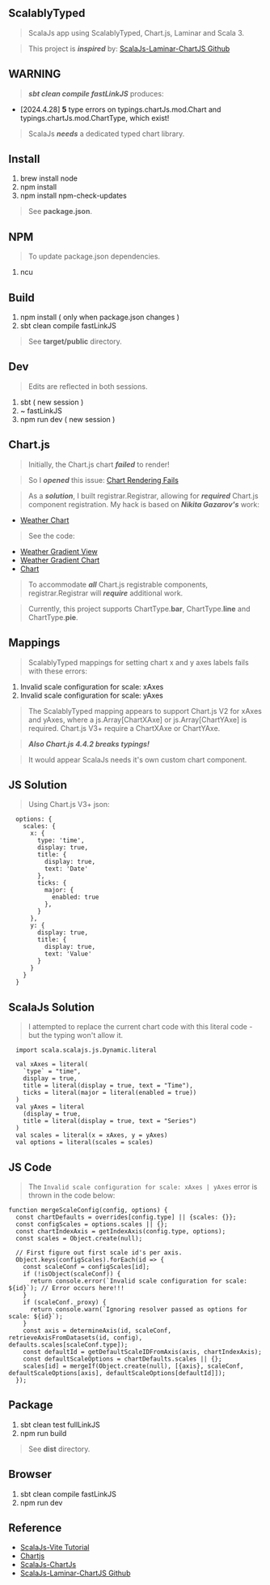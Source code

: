 ScalablyTyped
-------------
>ScalaJs app using ScalablyTyped, Chart.js, Laminar and Scala 3.

>This project is ***inspired*** by: [ScalaJs-Laminar-ChartJS Github](https://github.com/sjrd/scalajs-sbt-vite-laminar-chartjs-example)

WARNING
-------
>***sbt clean compile fastLinkJS*** produces:
* [2024.4.28] **5** type errors on typings.chartJs.mod.Chart and typings.chartJs.mod.ChartType, which exist!
>ScalaJs ***needs*** a dedicated typed chart library.

Install
-------
1. brew install node
2. npm install
3. npm install npm-check-updates
>See **package.json**.

NPM
---
>To update package.json dependencies.
1. ncu

Build
-----
1. npm install ( only when package.json changes )
2. sbt clean compile fastLinkJS
>See **target/public** directory.

Dev
---
>Edits are reflected in both sessions.
1. sbt ( new session )
2. ~ fastLinkJS
3. npm run dev ( new session )

Chart.js
--------
>Initially, the Chart.js chart ***failed*** to render!

>So I ***opened*** this issue: [Chart Rendering Fails](https://github.com/sjrd/scalajs-sbt-vite-laminar-chartjs-example/issues/6)

>As a ***solution***, I built registrar.Registrar, allowing for ***required*** Chart.js component registration.
>My hack is based on ***Nikita Gazarov's*** work:

* [Weather Chart](https://demo.laminar.dev/app/weather/gradient/squamish)

>See the code:

* [Weather Gradient View](https://github.com/raquo/laminar-full-stack-demo/blob/master/client/src/main/scala/com/raquo/app/weather/WeatherGradientView.scala#L18-L191)
* [Weather Gradient Chart](https://github.com/raquo/laminar-full-stack-demo/blob/master/client/src/main/scala/com/raquo/app/weather/WeatherGradientChart.scala)
* [Chart](https://github.com/raquo/laminar-full-stack-demo/blob/master/client/src/main/scala/vendor/chartjs/Chart.scala)

>To accommodate ***all*** Chart.js registrable components, registrar.Registrar will ***require*** additional work.

>Currently, this project supports ChartType.**bar**, ChartType.**line** and ChartType.**pie**.

Mappings
--------
>ScalablyTyped mappings for setting chart x and y axes labels fails with these errors:
1. Invalid scale configuration for scale: xAxes
2. Invalid scale configuration for scale: yAxes
>The ScalablyTyped mapping appears to support Chart.js V2 for xAxes and yAxes, where a
>js.Array[ChartXAxe] or js.Array[ChartYAxe] is required. Chart.js V3+ require a ChartXAxe or ChartYAxe.

>***Also Chart.js 4.4.2 breaks typings!***

>It would appear ScalaJs needs it's own custom chart component.

JS Solution
-----------
>Using Chart.js V3+ json:
```
  options: {
    scales: {
      x: {
        type: 'time',
        display: true,
        title: {
          display: true,
          text: 'Date'
        },
        ticks: {
          major: {
            enabled: true
          },
        }
      },
      y: {
        display: true,
        title: {
          display: true,
          text: 'Value'
        }
      }
    }
  }
```

ScalaJs Solution
----------------
>I attempted to replace the current chart code with this literal code - but the typing won't allow it.
```
  import scala.scalajs.js.Dynamic.literal

  val xAxes = literal(
    `type` = "time",
    display = true,
    title = literal(display = true, text = "Time"),
    ticks = literal(major = literal(enabled = true))
  )
  val yAxes = literal
    (display = true,
    title = literal(display = true, text = "Series")
  )
  val scales = literal(x = xAxes, y = yAxes)
  val options = literal(scales = scales)
```

JS Code
-------
>The ```Invalid scale configuration for scale: xAxes | yAxes``` error is thrown in the code below:
```
function mergeScaleConfig(config, options) {
  const chartDefaults = overrides[config.type] || {scales: {}};
  const configScales = options.scales || {};
  const chartIndexAxis = getIndexAxis(config.type, options);
  const scales = Object.create(null);

  // First figure out first scale id's per axis.
  Object.keys(configScales).forEach(id => {
    const scaleConf = configScales[id];
    if (!isObject(scaleConf)) {
      return console.error(`Invalid scale configuration for scale: ${id}`); // Error occurs here!!!
    }
    if (scaleConf._proxy) {
      return console.warn(`Ignoring resolver passed as options for scale: ${id}`);
    }
    const axis = determineAxis(id, scaleConf, retrieveAxisFromDatasets(id, config), defaults.scales[scaleConf.type]);
    const defaultId = getDefaultScaleIDFromAxis(axis, chartIndexAxis);
    const defaultScaleOptions = chartDefaults.scales || {};
    scales[id] = mergeIf(Object.create(null), [{axis}, scaleConf, defaultScaleOptions[axis], defaultScaleOptions[defaultId]]);
  });
```

Package
-------
1. sbt clean test fullLinkJS
2. npm run build
>See **dist** directory.

Browser
-------
1. sbt clean compile fastLinkJS
2. npm run dev

Reference
---------
* [ScalaJs-Vite Tutorial](https://www.scala-js.org/doc/tutorial/scalajs-vite.html)
* [Chartjs](https://www.chartjs.org/docs/latest/)
* [ScalaJs-ChartJs](https://www.scala-js.org/doc/tutorial/scalablytyped.html)
* [ScalaJs-Laminar-ChartJS Github](https://github.com/sjrd/scalajs-sbt-vite-laminar-chartjs-example)
